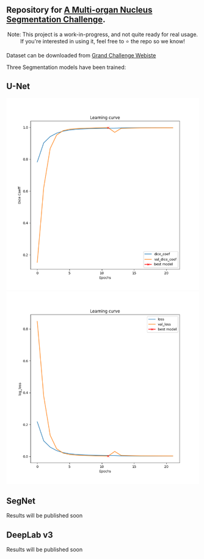 ## Repository for [A Multi-organ Nucleus Segmentation Challenge](https://ieeexplore.ieee.org/document/8880654).

<p align="center">Note: This project is a work-in-progress, and not quite ready for real usage.<br>If you're interested in using it, feel free to ⭐️ the repo so we know!</p>

Dataset can be downloaded from [Grand Challenge Webiste](https://monuseg.grand-challenge.org/)

Three Segmentation models have been trained:

## U-Net
![Dice Score for Train and Test Set](./UNET_Model/train_dice.png)
![Loss for Train and Test Set](./UNET_Model/train_loss.png)
## SegNet
Results will be published soon
## DeepLab v3
Results will be published soon
